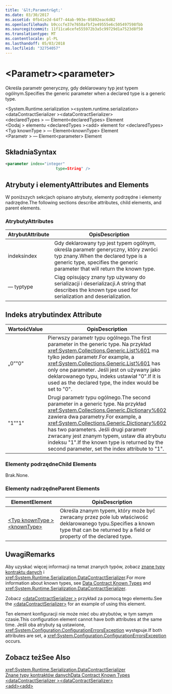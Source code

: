 ```yaml
---
title: '&lt;Parametr&gt;'
ms.date: 03/30/2017
ms.assetid: 0fb41e2d-64f7-44ab-993e-05892eac6d82
ms.openlocfilehash: b9cccfe37e7658afbf2e49555e6c505497598fbb
ms.sourcegitcommit: 11f11ca6cefe555972b3a5c99729d1a7523d8f50
ms.translationtype: MT
ms.contentlocale: pl-PL
ms.lasthandoff: 05/03/2018
ms.locfileid: "32754057"
---
```

# <a name="ltparametergt"></a><span data-ttu-id="4e7df-102">&lt;Parametr&gt;</span><span class="sxs-lookup"><span data-stu-id="4e7df-102">&lt;parameter&gt;</span></span>
<span data-ttu-id="4e7df-103">Określa parametr generyczny, gdy deklarowany typ jest typem ogólnym.</span><span class="sxs-lookup"><span data-stu-id="4e7df-103">Specifies the generic parameter when a declared type is a generic type.</span></span>  
  
 <span data-ttu-id="4e7df-104">\<System.Runtime.serialization ></span><span class="sxs-lookup"><span data-stu-id="4e7df-104">\<system.runtime.serialization></span></span>  
<span data-ttu-id="4e7df-105">\<dataContractSerializer ></span><span class="sxs-lookup"><span data-stu-id="4e7df-105">\<dataContractSerializer></span></span>  
<span data-ttu-id="4e7df-106">\<declaredTypes > — Element</span><span class="sxs-lookup"><span data-stu-id="4e7df-106">\<declaredTypes> Element</span></span>  
<span data-ttu-id="4e7df-107">\<Dodaj > elementu \<declaredTypes ></span><span class="sxs-lookup"><span data-stu-id="4e7df-107">\<add> element for \<declaredTypes></span></span>  
<span data-ttu-id="4e7df-108">\<Typ knownType > — Element</span><span class="sxs-lookup"><span data-stu-id="4e7df-108">\<knownType> Element</span></span>  
<span data-ttu-id="4e7df-109">\<Parametr > — Element</span><span class="sxs-lookup"><span data-stu-id="4e7df-109">\<parameter> Element</span></span>  
  
## <a name="syntax"></a><span data-ttu-id="4e7df-110">Składnia</span><span class="sxs-lookup"><span data-stu-id="4e7df-110">Syntax</span></span>  
  
```xml  
<parameter index="integer"  
                      type=String" />  
```  
  
## <a name="attributes-and-elements"></a><span data-ttu-id="4e7df-111">Atrybuty i elementy</span><span class="sxs-lookup"><span data-stu-id="4e7df-111">Attributes and Elements</span></span>  
 <span data-ttu-id="4e7df-112">W poniższych sekcjach opisano atrybuty, elementy podrzędne i elementy nadrzędne.</span><span class="sxs-lookup"><span data-stu-id="4e7df-112">The following sections describe attributes, child elements, and parent elements.</span></span>  
  
### <a name="attributes"></a><span data-ttu-id="4e7df-113">Atrybuty</span><span class="sxs-lookup"><span data-stu-id="4e7df-113">Attributes</span></span>  
  
|<span data-ttu-id="4e7df-114">Atrybut</span><span class="sxs-lookup"><span data-stu-id="4e7df-114">Attribute</span></span>|<span data-ttu-id="4e7df-115">Opis</span><span class="sxs-lookup"><span data-stu-id="4e7df-115">Description</span></span>|  
|---------------|-----------------|  
|<span data-ttu-id="4e7df-116">indeks</span><span class="sxs-lookup"><span data-stu-id="4e7df-116">index</span></span>|<span data-ttu-id="4e7df-117">Gdy deklarowany typ jest typem ogólnym, określa parametr generyczny, który zwróci typ znany.</span><span class="sxs-lookup"><span data-stu-id="4e7df-117">When the declared type is a generic type, specifies the generic parameter that will return the known type.</span></span>|  
|<span data-ttu-id="4e7df-118">— typ</span><span class="sxs-lookup"><span data-stu-id="4e7df-118">type</span></span>|<span data-ttu-id="4e7df-119">Ciąg opisujący znany typ używany do serializacji i deserializacji.</span><span class="sxs-lookup"><span data-stu-id="4e7df-119">A string that describes the known type used for serialization and deserialization.</span></span>|  
  
## <a name="index-attribute"></a><span data-ttu-id="4e7df-120">Indeks atrybut</span><span class="sxs-lookup"><span data-stu-id="4e7df-120">index Attribute</span></span>  
  
|<span data-ttu-id="4e7df-121">Wartość</span><span class="sxs-lookup"><span data-stu-id="4e7df-121">Value</span></span>|<span data-ttu-id="4e7df-122">Opis</span><span class="sxs-lookup"><span data-stu-id="4e7df-122">Description</span></span>|  
|-----------|-----------------|  
|<span data-ttu-id="4e7df-123">„0”</span><span class="sxs-lookup"><span data-stu-id="4e7df-123">"0"</span></span>|<span data-ttu-id="4e7df-124">Pierwszy parametr typu ogólnego.</span><span class="sxs-lookup"><span data-stu-id="4e7df-124">The first parameter in the generic type.</span></span> <span data-ttu-id="4e7df-125">Na przykład <xref:System.Collections.Generic.List%601> ma tylko jeden parametr.</span><span class="sxs-lookup"><span data-stu-id="4e7df-125">For example, a <xref:System.Collections.Generic.List%601> has only one parameter.</span></span> <span data-ttu-id="4e7df-126">Jeśli jest on używany jako deklarowanego typu, indeks ustawiał "0".</span><span class="sxs-lookup"><span data-stu-id="4e7df-126">If it is used as the declared type, the index would be set to "0".</span></span>|  
|<span data-ttu-id="4e7df-127">"1"</span><span class="sxs-lookup"><span data-stu-id="4e7df-127">"1"</span></span>|<span data-ttu-id="4e7df-128">Drugi parametr typu ogólnego.</span><span class="sxs-lookup"><span data-stu-id="4e7df-128">The second parameter in a generic type.</span></span> <span data-ttu-id="4e7df-129">Na przykład <xref:System.Collections.Generic.Dictionary%602> zawiera dwa parametry.</span><span class="sxs-lookup"><span data-stu-id="4e7df-129">For example, a <xref:System.Collections.Generic.Dictionary%602> has two parameters.</span></span> <span data-ttu-id="4e7df-130">Jeśli drugi parametr zwracany jest znanym typem, ustaw dla atrybutu indeksu "1".</span><span class="sxs-lookup"><span data-stu-id="4e7df-130">If the known type is returned by the second parameter, set the index attribute to "1".</span></span>|  
  
### <a name="child-elements"></a><span data-ttu-id="4e7df-131">Elementy podrzędne</span><span class="sxs-lookup"><span data-stu-id="4e7df-131">Child Elements</span></span>  
 <span data-ttu-id="4e7df-132">Brak.</span><span class="sxs-lookup"><span data-stu-id="4e7df-132">None.</span></span>  
  
### <a name="parent-elements"></a><span data-ttu-id="4e7df-133">Elementy nadrzędne</span><span class="sxs-lookup"><span data-stu-id="4e7df-133">Parent Elements</span></span>  
  
|<span data-ttu-id="4e7df-134">Element</span><span class="sxs-lookup"><span data-stu-id="4e7df-134">Element</span></span>|<span data-ttu-id="4e7df-135">Opis</span><span class="sxs-lookup"><span data-stu-id="4e7df-135">Description</span></span>|  
|-------------|-----------------|  
|[<span data-ttu-id="4e7df-136">\<Typ knownType ></span><span class="sxs-lookup"><span data-stu-id="4e7df-136">\<knownType></span></span>](../../../../../docs/framework/configure-apps/file-schema/wcf/knowntype.md)|<span data-ttu-id="4e7df-137">Określa znanym typem, który może być zwracany przez pole lub właściwość deklarowanego typu.</span><span class="sxs-lookup"><span data-stu-id="4e7df-137">Specifies a known type that can be returned by a field or property of the declared type.</span></span>|  
  
## <a name="remarks"></a><span data-ttu-id="4e7df-138">Uwagi</span><span class="sxs-lookup"><span data-stu-id="4e7df-138">Remarks</span></span>  
 <span data-ttu-id="4e7df-139">Aby uzyskać więcej informacji na temat znanych typów, zobacz [znane typy kontraktu danych](../../../../../docs/framework/wcf/feature-details/data-contract-known-types.md) i <xref:System.Runtime.Serialization.DataContractSerializer>.</span><span class="sxs-lookup"><span data-stu-id="4e7df-139">For more information about known types, see [Data Contract Known Types](../../../../../docs/framework/wcf/feature-details/data-contract-known-types.md) and <xref:System.Runtime.Serialization.DataContractSerializer>.</span></span>  
  
 <span data-ttu-id="4e7df-140">Zobacz [ \<dataContractSerializer >](../../../../../docs/framework/configure-apps/file-schema/wcf/datacontractserializer-element.md) przykład za pomocą tego elementu.</span><span class="sxs-lookup"><span data-stu-id="4e7df-140">See the [\<dataContractSerializer>](../../../../../docs/framework/configure-apps/file-schema/wcf/datacontractserializer-element.md) for an example of using this element.</span></span>  
  
 <span data-ttu-id="4e7df-141">Ten element konfiguracji nie może mieć obu atrybutów, w tym samym czasie.</span><span class="sxs-lookup"><span data-stu-id="4e7df-141">This configuration element cannot have both attributes at the same time.</span></span> <span data-ttu-id="4e7df-142">Jeśli oba atrybuty są ustawione, <xref:System.Configuration.ConfigurationErrorsException> występuje.</span><span class="sxs-lookup"><span data-stu-id="4e7df-142">If both attributes are set, a <xref:System.Configuration.ConfigurationErrorsException> occurs.</span></span>  
  
## <a name="see-also"></a><span data-ttu-id="4e7df-143">Zobacz też</span><span class="sxs-lookup"><span data-stu-id="4e7df-143">See Also</span></span>  
 <xref:System.Runtime.Serialization.DataContractSerializer>  
 [<span data-ttu-id="4e7df-144">Znane typy kontraktów danych</span><span class="sxs-lookup"><span data-stu-id="4e7df-144">Data Contract Known Types</span></span>](../../../../../docs/framework/wcf/feature-details/data-contract-known-types.md)  
 [<span data-ttu-id="4e7df-145">\<dataContractSerializer ></span><span class="sxs-lookup"><span data-stu-id="4e7df-145">\<dataContractSerializer></span></span>](../../../../../docs/framework/configure-apps/file-schema/wcf/datacontractserializer-element.md)  
 [<span data-ttu-id="4e7df-146">\<add></span><span class="sxs-lookup"><span data-stu-id="4e7df-146">\<add></span></span>](../../../../../docs/framework/configure-apps/file-schema/wcf/add-of-declaredtypes-element.md)
